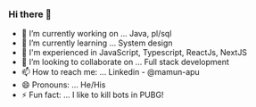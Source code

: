 ### Hi there 👋



- 🔭 I’m currently working on ... Java, pl/sql
- 🌱 I’m currently learning ... System design
- 🌱 I'm experienced in JavaScript, Typescript, ReactJs, NextJS
- 👯 I’m looking to collaborate on ... Full stack development
- 📫 How to reach me: ... Linkedin - @mamun-apu
- 😄 Pronouns: ... He/His
- ⚡ Fun fact: ... I like to kill bots in PUBG!

